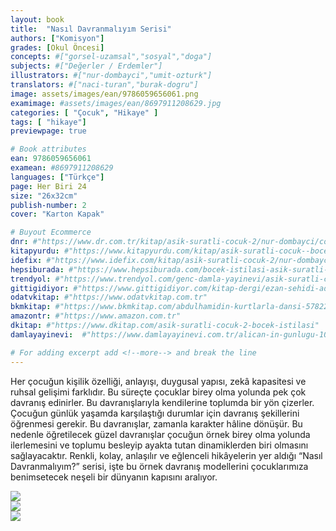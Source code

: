 ```yaml
---
layout: book
title:  "Nasıl Davranmalıyım Serisi"
authors: ["Komisyon"]
grades: [Okul Öncesi]
concepts: #["gorsel-uzamsal","sosyal","doga"]
subjects: #["Değerler / Erdemler"]
illustrators: #["nur-dombayci","umit-ozturk"]
translators: #["naci-turan","burak-dogru"]
image: assets/images/ean/9786059656061.png
examimage: #assets/images/ean/8697911208629.jpg
categories: [ "Çocuk", "Hikaye" ]
tags: [ "hikaye"]
previewpage: true

# Book attributes
ean: 9786059656061
examean: #8697911208629
languages: ["Türkçe"]
page: Her Biri 24
size: "26x32cm"
publish-number: 2
cover: "Karton Kapak"

# Buyout Ecommerce
dnr: #"https://www.dr.com.tr/kitap/asik-suratli-cocuk-2/nur-dombayci/cocuk-ve-genclik/genclik-10-yas/roman-oyku/urunno=0001812298001"
kitapyurdu: #"https://www.kitapyurdu.com/kitap/asik-suratli-cocuk--bocek-istilasi/502836.html&filter_name=As%C4%B1k+Suratl%C4%B1+%C3%87ocuk"
idefix: #"https://www.idefix.com/kitap/asik-suratli-cocuk-2/nur-dombayci/cocuk-ve-genclik/genclik-10-yas/roman-oyku/urunno=0001812298001"
hepsiburada: #"https://www.hepsiburada.com/bocek-istilasi-asik-suratli-cocuk-ve-onu-etkilemeyen-siradisi-olaylar-2-p-HBV00000OAK7R"
trendyol: #"https://www.trendyol.com/genc-damla-yayinevi/asik-suratli-cocuk-2-p-31619556"
gittigidiyor: #"https://www.gittigidiyor.com/kitap-dergi/ezan-sehidi-adnan-menderes_pdp_732728793"
odatvkitap: #"https://www.odatvkitap.com.tr"
bkmkitap: #"https://www.bkmkitap.com/abdulhamidin-kurtlarla-dansi-578226"
amazontr: #"https://www.amazon.com.tr"
dkitap: #"https://www.dkitap.com/asik-suratli-cocuk-2-bocek-istilasi"
damlayayinevi:  #"https://www.damlayayinevi.com.tr/alican-in-gunlugu-10-kitap"

# For adding excerpt add <!--more--> and break the line
---
```

Her çocuğun kişilik özelliği, anlayışı, duygusal yapısı, zekâ kapasitesi ve ruhsal gelişimi farklıdır. Bu süreçte çocuklar birey olma yolunda
pek çok davranış edinirler. Bu davranışlarıyla kendilerine toplumda bir yön çizerler. Çocuğun günlük yaşamda karşılaştığı durumlar için
davranış şekillerini öğrenmesi gerekir. Bu davranışlar, zamanla karakter hâline dönüşür. Bu nedenle öğretilecek güzel davranışlar çocuğun
örnek birey olma yolunda ilerlemesini ve toplumu besleyip ayakta tutan dinamiklerden biri olmasını sağlayacaktır. Renkli, kolay,
anlaşılır ve eğlenceli hikâyelerin yer aldığı “Nasıl Davranmalıyım?” serisi, işte bu örnek davranış modellerini çocuklarımıza benimsetecek
neşeli bir dünyanın kapısını aralıyor.

<div class="container">
    <div class="row">
      <div class="col-6 col-md-3">
      <img class="zoom" src="/assets/images/books/nasil-davranmaliyim-serisi/nasil-davranmaliyim1.jpg" alt="">
      </div>
      <div class="col-6 col-md-3">
          <img class="zoom" src="/assets/images/books/nasil-davranmaliyim-serisi/nasil-davranmaliyim2.jpg" >
      </div>
      <div class="col-6 col-md-3">
          <img class="zoom" src="/assets/images/books/nasil-davranmaliyim-serisi/nasil-davranmaliyim3.jpg" alt="">
      </div>
      <div class="col-6 col-md-3">
          <img class="zoom" src="/assets/images/books/nasil-davranmaliyim-serisi/nasil-davranmaliyim4.jpg" alt="">
      </div>
    </div>
    <div class="row">
      <div class="col-6 col-md-3">
      <img class="zoom" src="/assets/images/books/nasil-davranmaliyim-serisi/nasil-davranmaliyim5.jpg" alt="">
      </div>
      <div class="col-6 col-md-3">
          <img class="zoom" src="/assets/images/books/nasil-davranmaliyim-serisi/nasil-davranmaliyim6.jpg" >
      </div>
      <div class="col-6 col-md-3">
          <img class="zoom" src="/assets/images/books/nasil-davranmaliyim-serisi/nasil-davranmaliyim7.jpg" alt="">
      </div>
      <div class="col-6 col-md-3">
          <img class="zoom" src="/assets/images/books/nasil-davranmaliyim-serisi/nasil-davranmaliyim8.jpg" alt="">
      </div>
    </div>
    <div class="row">
      <div class="col-6 col-md-4">
      <img class="zoom" src="/assets/images/books/nasil-davranmaliyim-serisi/nasil-davranmaliyim9.jpg" alt="">
      </div>
      <div class="col-6 col-md-4">
          <img class="zoom" src="/assets/images/books/nasil-davranmaliyim-serisi/nasil-davranmaliyim10.jpg" >
      </div>
    </div>
  </div>

<!--more--> 

